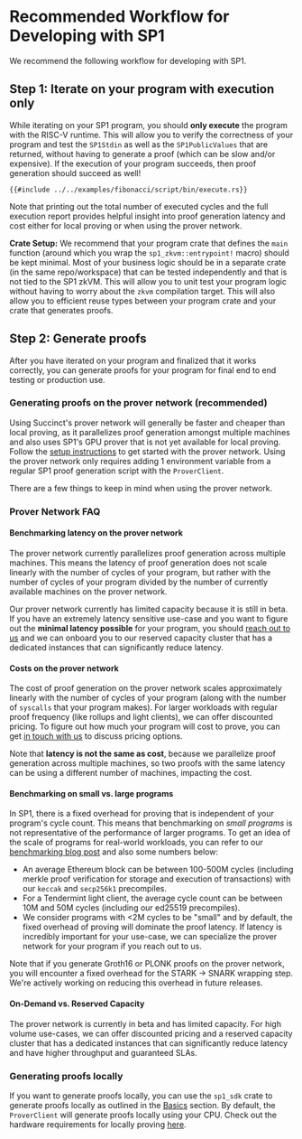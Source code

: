 # Recommended Workflow for Developing with SP1

We recommend the following workflow for developing with SP1.

## Step 1: Iterate on your program with execution only

While iterating on your SP1 program, you should **only execute** the program with the RISC-V runtime. This will allow you to verify the correctness of your program and test the `SP1Stdin` as well as the `SP1PublicValues` that are returned, without having to generate a proof (which can be slow and/or expensive). If the execution of your program succeeds, then proof generation should succeed as well!

```rust,noplayground
{{#include ../../examples/fibonacci/script/bin/execute.rs}}
```

Note that printing out the total number of executed cycles and the full execution report provides helpful insight into proof generation latency and cost either for local proving or when using the prover network.

**Crate Setup:** We recommend that your program crate that defines the `main` function (around which you wrap the `sp1_zkvm::entrypoint!` macro) should be kept minimal. Most of your business logic should be in a separate crate (in the same repo/workspace) that can be tested independently and that is not tied to the SP1 zkVM. This will allow you to unit test your program logic without having to worry about the `zkvm` compilation target. This will also allow you to efficient reuse types between your program crate and your crate that generates proofs.

## Step 2: Generate proofs

After you have iterated on your program and finalized that it works correctly, you can generate proofs for your program for final end to end testing or production use.

### Generating proofs on the prover network (recommended)

Using Succinct's prover network will generally be faster and cheaper than local proving, as it parallelizes proof generation amongst multiple machines and also uses SP1's GPU prover that is not yet available for local proving. Follow the [setup instructions](./prover-network.md) to get started with the prover network. Using the prover network only requires adding 1 environment variable from a regular SP1 proof generation script with the `ProverClient`.

There are a few things to keep in mind when using the prover network.

### Prover Network FAQ

#### Benchmarking latency on the prover network

The prover network currently parallelizes proof generation across multiple machines. This means the latency of proof generation does not scale linearly with the number of cycles of your program, but rather with the number of cycles of your program divided by the number of currently available machines on the prover network.

Our prover network currently has limited capacity because it is still in beta. If you have an extremely latency sensitive use-case and you want to figure out the **minimal latency possible** for your program, you should [reach out to us](https://partner.succinct.xyz/) and we can onboard you to our reserved capacity cluster that has a dedicated instances that can significantly reduce latency.

#### Costs on the prover network

The cost of proof generation on the prover network scales approximately linearly with the number of cycles of your program (along with the number of `syscalls` that your program makes). For larger workloads with regular proof frequency (like rollups and light clients), we can offer discounted pricing. To figure out how much your program will cost to prove, you can get [in touch with us](https://partner.succinct.xyz/) to discuss pricing options.

Note that **latency is not the same as cost**, because we parallelize proof generation across multiple machines, so two proofs with the same latency can be using a different number of machines, impacting the cost.

#### Benchmarking on small vs. large programs

In SP1, there is a fixed overhead for proving that is independent of your program's cycle count. This means that benchmarking on _small programs_ is not representative of the performance of larger programs. To get an idea of the scale of programs for real-world workloads, you can refer to our [benchmarking blog post](https://blog.succinct.xyz/sp1-production-benchmarks) and also some numbers below:

- An average Ethereum block can be between 100-500M cycles (including merkle proof verification for storage and execution of transactions) with our `keccak` and `secp256k1` precompiles.
- For a Tendermint light client, the average cycle count can be between 10M and 50M cycles (including our ed25519 precompiles).
- We consider programs with <2M cycles to be "small" and by default, the fixed overhead of proving will dominate the proof latency. If latency is incredibly important for your use-case, we can specialize the prover network for your program if you reach out to us.

Note that if you generate Groth16 or PLONK proofs on the prover network, you will encounter a fixed overhead for the STARK -> SNARK wrapping step. We're actively working on reducing this overhead in future releases.

#### On-Demand vs. Reserved Capacity

The prover network is currently in beta and has limited capacity. For high volume use-cases, we can offer discounted pricing and a reserved capacity cluster that has a dedicated instances that can significantly reduce latency and have higher throughput and guaranteed SLAs.

### Generating proofs locally

If you want to generate proofs locally, you can use the `sp1_sdk` crate to generate proofs locally as outlined in the [Basics](./basics.md) section. By default, the `ProverClient` will generate proofs locally using your CPU. Check out the hardware requirements for locally proving [here](../getting-started/hardware-requirements.md#local-proving).
